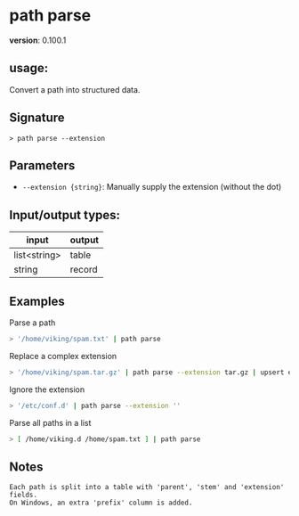 # path parse

**version**: 0.100.1

## **usage**:

Convert a path into structured data.

## Signature

`> path parse --extension`

## Parameters

- `--extension {string}`: Manually supply the extension (without the dot)

## Input/output types:

| input          | output |
| -------------- | ------ |
| list\<string\> | table  |
| string         | record |

## Examples

Parse a path

```bash
> '/home/viking/spam.txt' | path parse
```

Replace a complex extension

```bash
> '/home/viking/spam.tar.gz' | path parse --extension tar.gz | upsert extension { 'txt' }
```

Ignore the extension

```bash
> '/etc/conf.d' | path parse --extension ''
```

Parse all paths in a list

```bash
> [ /home/viking.d /home/spam.txt ] | path parse
```

## Notes

```text
Each path is split into a table with 'parent', 'stem' and 'extension' fields.
On Windows, an extra 'prefix' column is added.
```
